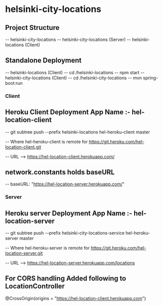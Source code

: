 # helsinki-city-locations

## Project Structure
-- helsinki-city-locations
  -- helsinki-city-locations (Server)
  -- helsinki-locations (Client)
 
## Standalone Deployment
-- helsinki-locations (Client)
  -- cd /helsinki-locations
  -- npm start
-- helsinki-city-locations (Client)
  -- cd /helsinki-city-locations
  -- mvn spring-boot:run
  
### Client
  ## Heroku Client Deployment App Name :- hel-location-client
  -- git subtree push --prefix helsinki-locations hel-heroku-client master

  -- Where hel-heroku-client is remote for	https://git.heroku.com/hel-location-client.git
  
  -- URL --> https://hel-location-client.herokuapp.com/

  ## network.constants holds baseURL
  -- baseURL: "https://hel-location-server.herokuapp.com/"

### Server
  ## Heroku server Deployment App Name :- hel-location-server
  -- git subtree push --prefix helsinki-city-locations-service hel-heroku-server master

  -- Where hel-heroku-server is remote for	https://git.heroku.com/hel-location-server.git
  
  -- URL --> https://hel-location-server.herokuapp.com/locations

  ## For CORS handling Added following to LocationController
  @CrossOrigin(origins = "https://hel-location-client.herokuapp.com")
